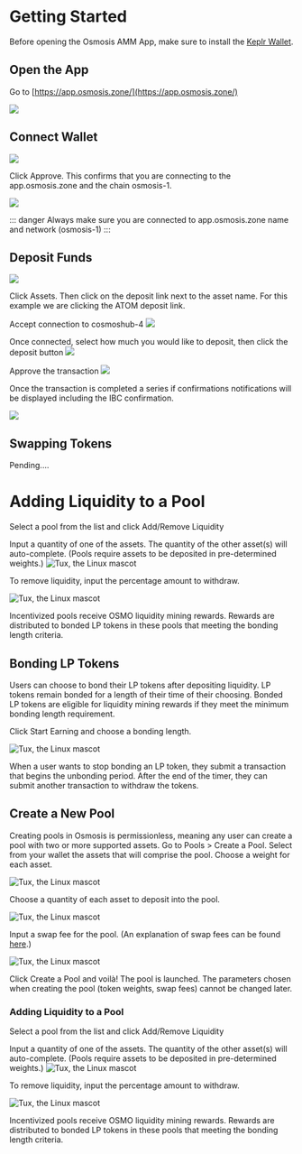 # Getting Started
Before opening the Osmosis AMM App, make sure to install the [Keplr Wallet](../../wallets/keplr).

## Open the App
Go to [https://app.osmosis.zone/](https://app.osmosis.zone/)

![](../../assets/started-trade-page.png)

## Connect Wallet
![](../../assets/connect-wallet.png)

Click Approve. This confirms that you are connecting to the app.osmosis.zone and the chain osmosis-1.

![](../../assets/keplr-connect.png)

::: danger 
Always make sure you are connected to app.osmosis.zone name and network (osmosis-1)
:::

## Deposit Funds

![](../../assets/started-assets-page.png)

Click Assets. Then click on the deposit link next to the asset name. For this example we are clicking the ATOM deposit link. 

Accept connection to cosmoshub-4
![](../../assets/connect-cosmoshub.png)

Once connected, select how much you would like to deposit, then click the deposit button
![](../../assets/deposit-dialog.png)

Approve the transaction
![](../../assets/approve-tramsaction.png)

Once the transaction is completed a series if confirmations notifications will  be displayed including the IBC confirmation.

![](../../assets/confirm-2.png)

## Swapping Tokens

Pending....



# Adding Liquidity to a Pool
Select a pool from the list and click Add/Remove Liquidity

Input a quantity of one of the assets. The quantity of the other asset(s) will auto-complete. (Pools require assets to be deposited in pre-determined weights.)
![Tux, the Linux mascot](../../assets/add-liquidity.png)

To remove liquidity, input the percentage amount to withdraw.

![Tux, the Linux mascot](../../assets/remove-liquidity.png)

Incentivized pools receive OSMO liquidity mining rewards. Rewards are distributed to bonded LP tokens in these pools that meeting the bonding length criteria.

## Bonding LP Tokens
Users can choose to bond their LP tokens after depositing liquidity. LP tokens remain bonded for a length of their time of their choosing. Bonded LP tokens are eligible for liquidity mining rewards if they meet the minimum bonding length requirement.

Click Start Earning and choose a bonding length.

![Tux, the Linux mascot](../../assets/start-earning.png)

When a user wants to stop bonding an LP token, they submit a transaction that begins the unbonding period. After the end of the timer, they can submit another transaction to withdraw the tokens.




## Create a New Pool

Creating pools in Osmosis is permissionless, meaning any user can create a pool with two or more supported assets.
Go to Pools > Create a Pool. Select from your wallet the assets that will comprise the pool. Choose a weight for each asset.

![Tux, the Linux mascot](../../assets/creating-pool.png)

Choose a quantity of each asset to deposit into the pool.

![Tux, the Linux mascot](../../assets/creating-pool2.png)

Input a swap fee for the pool. (An explanation of swap fees can be found [here](https://osmosis.gitbook.io/o/liquidity-providing/fees).)

![Tux, the Linux mascot](../../assets/creating-pool3.png)

Click Create a Pool and voilà! The pool is launched. The parameters chosen when creating the pool (token weights, swap fees) cannot be changed later.

### Adding Liquidity to a Pool
Select a pool from the list and click Add/Remove Liquidity

Input a quantity of one of the assets. The quantity of the other asset(s) will auto-complete. (Pools require assets to be deposited in pre-determined weights.)
![Tux, the Linux mascot](../../assets/add-liquidity.png)

To remove liquidity, input the percentage amount to withdraw.

![Tux, the Linux mascot](../../assets/remove-liquidity.png)

Incentivized pools receive OSMO liquidity mining rewards. Rewards are distributed to bonded LP tokens in these pools that meeting the bonding length criteria.



 
